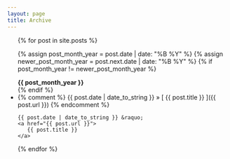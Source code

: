 ```yaml
---
layout: page
title: Archive
---
```


<ul class="related-posts">

{% for post in site.posts %}

  {% assign post_month_year = post.date | date: "%B %Y" %}
  {% assign newer_post_month_year = post.next.date | date: "%B %Y" %}
  {% if post_month_year != newer_post_month_year %}
<div class="archive-title"><strong>
    {{ post_month_year }}
</strong></div>
  {% endif %}
  
  <li>
    {% comment %}
    {{ post.date | date_to_string }} &raquo; [ {{ post.title }} ]({{ post.url }})
   {% endcomment %}
   
    {{ post.date | date_to_string }} &raquo; 
    <a href="{{ post.url }}">
       {{ post.title }}
    </a>
  </li>   
{% endfor %}

</ul>

